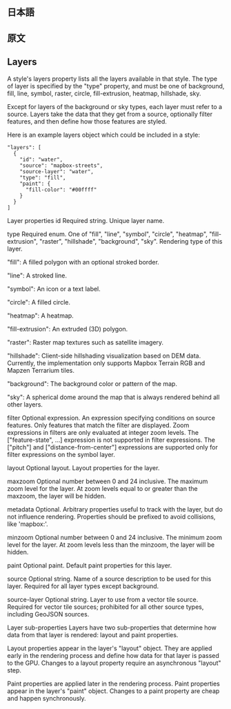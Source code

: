 ## 日本語

## 原文

## Layers

A style's layers property lists all the layers available in that style. The type of layer is specified by the "type" property, and must be one of background, fill, line, symbol, raster, circle, fill-extrusion, heatmap, hillshade, sky.

Except for layers of the background or sky types, each layer must refer to a source. Layers take the data that they get from a source, optionally filter features, and then define how those features are styled.

Here is an example layers object which could be included in a style:
```
"layers": [
  {
    "id": "water",
    "source": "mapbox-streets",
    "source-layer": "water",
    "type": "fill",
    "paint": {
      "fill-color": "#00ffff"
    }
  }
]
```
Layer properties
id
Required string.
Unique layer name.

type
Required enum. One of "fill", "line", "symbol", "circle", "heatmap", "fill-extrusion", "raster", "hillshade", "background", "sky".
Rendering type of this layer.

"fill":
A filled polygon with an optional stroked border.

"line":
A stroked line.

"symbol":
An icon or a text label.

"circle":
A filled circle.

"heatmap":
A heatmap.

"fill-extrusion":
An extruded (3D) polygon.

"raster":
Raster map textures such as satellite imagery.

"hillshade":
Client-side hillshading visualization based on DEM data. Currently, the implementation only supports Mapbox Terrain RGB and Mapzen Terrarium tiles.

"background":
The background color or pattern of the map.

"sky":
A spherical dome around the map that is always rendered behind all other layers.

filter
Optional expression.
An expression specifying conditions on source features. Only features that match the filter are displayed. Zoom expressions in filters are only evaluated at integer zoom levels. The ["feature-state", ...] expression is not supported in filter expressions. The ["pitch"] and ["distance-from-center"] expressions are supported only for filter expressions on the symbol layer.

layout
Optional layout.
Layout properties for the layer.

maxzoom
Optional number between 0 and 24 inclusive.
The maximum zoom level for the layer. At zoom levels equal to or greater than the maxzoom, the layer will be hidden.

metadata
Optional.
Arbitrary properties useful to track with the layer, but do not influence rendering. Properties should be prefixed to avoid collisions, like 'mapbox:'.

minzoom
Optional number between 0 and 24 inclusive.
The minimum zoom level for the layer. At zoom levels less than the minzoom, the layer will be hidden.

paint
Optional paint.
Default paint properties for this layer.

source
Optional string.
Name of a source description to be used for this layer. Required for all layer types except background.

source-layer
Optional string.
Layer to use from a vector tile source. Required for vector tile sources; prohibited for all other source types, including GeoJSON sources.

Layer sub-properties
Layers have two sub-properties that determine how data from that layer is rendered: layout and paint properties.

Layout properties appear in the layer's "layout" object. They are applied early in the rendering process and define how data for that layer is passed to the GPU. Changes to a layout property require an asynchronous "layout" step.

Paint properties are applied later in the rendering process. Paint properties appear in the layer's "paint" object. Changes to a paint property are cheap and happen synchronously.


